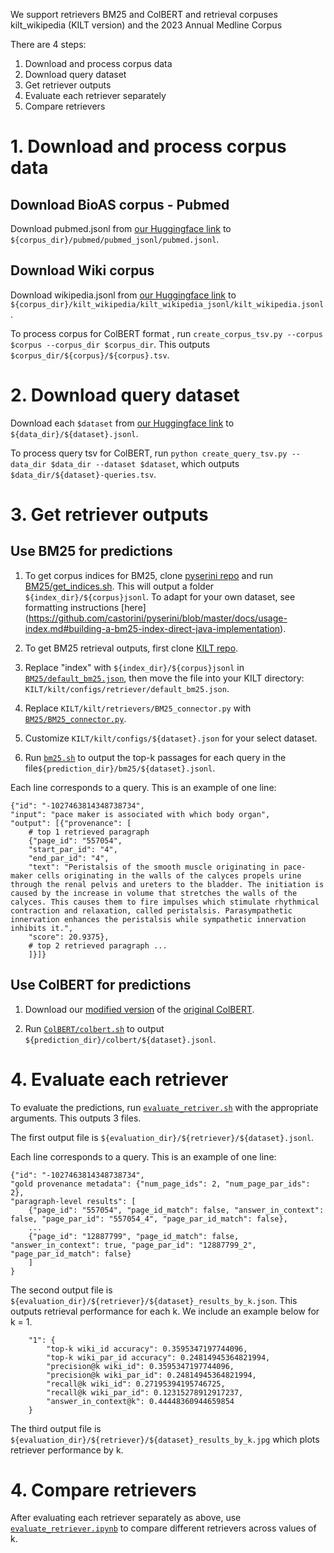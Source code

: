 We support retrievers BM25 and ColBERT and retrieval corpuses kilt_wikipedia (KILT version) and the 2023 Annual Medline Corpus

There are 4 steps: 
1. Download and process corpus data
2. Download query dataset
3. Get retriever outputs
4. Evaluate each retriever separately
5. Compare retrievers

# 1. Download and process corpus data

## Download BioAS corpus - Pubmed
<!-- 
        python download_pubmed_corpus.py --data_dir /data/tir/projects/tir6/general/afreens/dbqa/data
        This downloads the pubmed corpus in unprocessed form to ${data_dir}/bioasq/annual_zips/

        use python create_pubmed_jsonl.py --corpus_dir /data/tir/projects/tir6/general/afreens/dbqa/data/corpus_files
        This outputs 'pubmed/pubmed_jsonl/pubmed.jsonl' and 'pubmed/id2title.json' in corpus_dir 
        python create_page_paragraph_jsonl.py --corpus_dir /data/tir/projects/tir6/general/afreens/dbqa/data/corpus_files
    This outputs 'kilt_wikipedia/kilt_wikipedia_jsonl/kilt_wikipedia.jsonl" in your corpus_dir -->

Download pubmed.jsonl from [our Huggingface link](https://huggingface.co/datasets/jenhsia/ragged) to `${corpus_dir}/pubmed/pubmed_jsonl/pubmed.jsonl`.

## Download Wiki corpus
Download wikipedia.jsonl from [our Huggingface link](https://huggingface.co/datasets/jenhsia/ragged) to `${corpus_dir}/kilt_wikipedia/kilt_wikipedia_jsonl/kilt_wikipedia.jsonl`.
    

To process corpus for ColBERT format , run `create_corpus_tsv.py --corpus $corpus --corpus_dir $corpus_dir`.
This outputs `$corpus_dir/${corpus}/${corpus}.tsv`.

# 2. Download query dataset
Download each `$dataset` from [our Huggingface link](https://huggingface.co/datasets/jenhsia/ragged) to `${data_dir}/${dataset}.jsonl`.
    <!-- Download NQ, hotpotqa from KILT repo as nq.jsonl and hotpotqa.jsonl in the ${data_dir} Download BioASQ
        From Bioasq website, download the following into data_dir/bioasq/
        Task11BGoldenEnriched/11B*_golden.json and BioASQ-training11b/training11b.json from BioASQ
        python compile_bioasq_questions.py --data_dir --corpus_dir 
        This outputs bioasq.jsonl in the data_dir -->
    

To process query tsv for ColBERT, run `python create_query_tsv.py --data_dir $data_dir --dataset $dataset`, which outputs `$data_dir/${dataset}-queries.tsv`.

# 3. Get retriever outputs
## Use BM25 for predictions

1. To get corpus indices for BM25, clone [pyserini repo](https://github.com/castorini/pyserini) and run [BM25/get_indices.sh](https://github.com/neulab/ragged/blob/main/retriever/BM25/get_indices.sh). This will output a folder `${index_dir}/${corpus}jsonl`. To adapt for your own dataset, see formatting instructions [here] (https://github.com/castorini/pyserini/blob/master/docs/usage-index.md#building-a-bm25-index-direct-java-implementation).

2. To get BM25 retrieval outputs, first clone [KILT repo](https://github.com/facebookresearch/KILT/tree/main).

3. Replace "index" with `${index_dir}/${corpus}jsonl` in [`BM25/default_bm25.json`](https://github.com/neulab/ragged/blob/main/retriever/BM25/default_bm25.json), then move the file into your KILT directory: `KILT/kilt/configs/retriever/default_bm25.json`.

3. Replace `KILT/kilt/retrievers/BM25_connector.py` with [`BM25/BM25_connector.py`](https://github.com/neulab/ragged/blob/main/retriever/BM25/BM25_connector.py).

4. Customize `KILT/kilt/configs/${dataset}.json` for your select dataset.

5. Run [`bm25.sh`](https://github.com/neulab/ragged/blob/main/retriever/BM25/bm25.sh) to output the top-k passages for each query in the file`${prediction_dir}/bm25/${dataset}.jsonl`.

Each line corresponds to a query. This is an example of one line:
```
{"id": "-1027463814348738734", 
"input": "pace maker is associated with which body organ", 
"output": [{"provenance": [
    # top 1 retrieved paragraph
    {"page_id": "557054", 
    "start_par_id": "4", 
    "end_par_id": "4", 
    "text": "Peristalsis of the smooth muscle originating in pace-maker cells originating in the walls of the calyces propels urine through the renal pelvis and ureters to the bladder. The initiation is caused by the increase in volume that stretches the walls of the calyces. This causes them to fire impulses which stimulate rhythmical contraction and relaxation, called peristalsis. Parasympathetic innervation enhances the peristalsis while sympathetic innervation inhibits it.", 
    "score": 20.9375},
    # top 2 retrieved paragraph ...
    ]}]}
```


## Use ColBERT for predictions
1. Download our [modified version](https://github.com/jenhsia/RAGGED_ColBERT) of the [original ColBERT](https://github.com/stanford-futuredata/ColBERT).

2. Run [`ColBERT/colbert.sh`](https://github.com/neulab/ragged/blob/main/retriever/ColBERT/colbert.sh) to output `${prediction_dir}/colbert/${dataset}.jsonl`.

# 4. Evaluate each retriever
To evaluate the predictions, run [`evaluate_retriver.sh`](https://github.com/neulab/ragged/blob/main/retriever/evaluate_retriever.sh) with the appropriate arguments.
This outputs 3 files.

The first output file is `${evaluation_dir}/${retriever}/${dataset}.jsonl`. 
<!-- For each line/query, we include paragraph-level results for each of the k retrieved paragraphs. We include an example of one line below, 
where 'id' corresponds to the query id. -->
Each line corresponds to a query. This is an example of one line:
```
{"id": "-1027463814348738734",
"gold provenance metadata": {"num_page_ids": 2, "num_page_par_ids": 2}, 
"paragraph-level results": [
    {"page_id": "557054", "page_id_match": false, "answer_in_context": false, "page_par_id": "557054_4", "page_par_id_match": false},
    ...
    {"page_id": "12887799", "page_id_match": false, "answer_in_context": true, "page_par_id": "12887799_2", "page_par_id_match": false}
    ]
}
```

The second output file is `${evaluation_dir}/${retriever}/${dataset}_results_by_k.json`.
This outputs retrieval performance for each k. We include an example below for k = 1.
```
    "1": {
        "top-k wiki_id accuracy": 0.3595347197744096,
        "top-k wiki_par_id accuracy": 0.24814945364821994,
        "precision@k wiki_id": 0.3595347197744096,
        "precision@k wiki_par_id": 0.24814945364821994,
        "recall@k wiki_id": 0.27195394195746725,
        "recall@k wiki_par_id": 0.12315278912917237,
        "answer_in_context@k": 0.44448360944659854
    }
```

The third output file is `${evaluation_dir}/${retriever}/${dataset}_results_by_k.jpg` which plots retriever performance by k. 

# 4. Compare retrievers
After evaluating each retriever separately as above, use [`evaluate_retriever.ipynb`](https://github.com/neulab/ragged/blob/main/retriever/evaluate_retriever.ipynb) to compare different retrievers across values of k.








